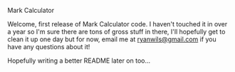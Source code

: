 Mark Calculator

Welcome, first release of Mark Calculator code. I haven't touched it in 
over a year so I'm sure there are tons of gross stuff in there, I'll 
hopefully get to clean it up one day but for now, email me at 
ryanwils@gmail.com if you have any questions about it!

Hopefully writing a better README later on too...
